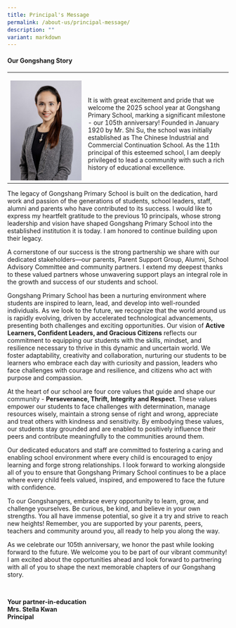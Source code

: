 ```yaml
---
title: Principal's Message
permalink: /about-us/principal-message/
description: ""
variant: markdown
---
```

<h4><strong>Our Gongshang Story</strong></h4>
<table style="width: 100%;border: 0; border-collapse: collapse;">
<colgroup>
	<col style="width: 35%">
	<col style="width: 65%">
</colgroup>
<tbody>
<tr>
<th rowspan="2" colspan="1">
<p></p>
<div class="isomer-image-wrapper">
<img style="width: 100%" height="auto" width="100%" alt="" src="/images/2025 uploads/P_Mrs_Stella_Kwan.jpg">
</div>
</th>
<th rowspan="1" colspan="1">
<h4></h4>
</th>
</tr>
<tr>
<td rowspan="1" colspan="1">
<p>It is with great excitement and pride that we welcome the 2025 school year at Gongshang Primary School, marking a significant milestone - our 105th anniversary! Founded in January 1920 by Mr. Shi Su, the school was initially established as The Chinese Industrial and Commercial Continuation School. As the 11th principal of this esteemed school, I am deeply privileged to lead a community with such a rich history of educational excellence.
</p>
</td>
</tr>
</tbody>
</table>
<p>The legacy of Gongshang Primary School is built on the dedication, hard
work and passion of the generations of students, school leaders, staff,
alumni and parents who have contributed to its success. I would like to
express my heartfelt gratitude to the previous 10 principals, whose strong
leadership and vision have shaped Gongshang Primary School into the established
institution it is today. I am honored to continue building upon their legacy.</p>
<p>A cornerstone of our success is the strong partnership we share with our
dedicated stakeholders—our parents, Parent Support Group, Alumni, School
Advisory Committee and community partners. I extend my deepest thanks to
these valued partners whose unwavering support plays an integral role in
the growth and success of our students and school.</p>
<p>Gongshang Primary School has been a nurturing environment where students
are inspired to learn, lead, and develop into well-rounded individuals.
As we look to the future, we recognize that the world around us is rapidly
evolving, driven by accelerated technological advancements, presenting
both challenges and exciting opportunities. Our vision of <strong>Active Learners, Confident Leaders, and Gracious Citizens</strong> reflects
our commitment to equipping our students with the skills, mindset, and
resilience necessary to thrive in this dynamic and uncertain world. We
foster adaptability, creativity and collaboration, nurturing our students
to be learners who embrace each day with curiosity and passion, leaders
who face challenges with courage and resilience, and citizens who act with
purpose and compassion.</p>
<p>At the heart of our school are four core values that guide and shape our
community - <strong>Perseverance, Thrift, Integrity and Respect</strong>.
These values empower our students to face challenges with determination,
manage resources wisely, maintain a strong sense of right and wrong, appreciate
and treat others with kindness and sensitivity. By embodying these values,
our students stay grounded and are enabled to positively influence their
peers and contribute meaningfully to the communities around them.</p>
<p>Our dedicated educators and staff are committed to fostering a caring
and enabling school environment where every child is encouraged to enjoy
learning and forge strong relationships. I look forward to working alongside
all of you to ensure that Gongshang Primary School continues to be a place
where every child feels valued, inspired, and empowered to face the future
with confidence.</p>
<p>To our Gongshangers, embrace every opportunity to learn, grow, and challenge
yourselves. Be curious, be kind, and believe in your own strengths. You
all have immense potential, so give it a try and strive to reach new heights!
Remember, you are supported by your parents, peers, teachers and community
around you, all ready to help you along the way.</p>
<p>As we celebrate our 105th anniversary, we honor the past while looking
forward to the future. We welcome you to be part of our vibrant community!
I am excited about the opportunities ahead and look forward to partnering
with all of you to shape the next memorable chapters of our Gongshang story.</p>
<p>&nbsp;</p>
<strong><p>Your partner-in-education<br>Mrs. Stella Kwan<br>Principal</p></strong>